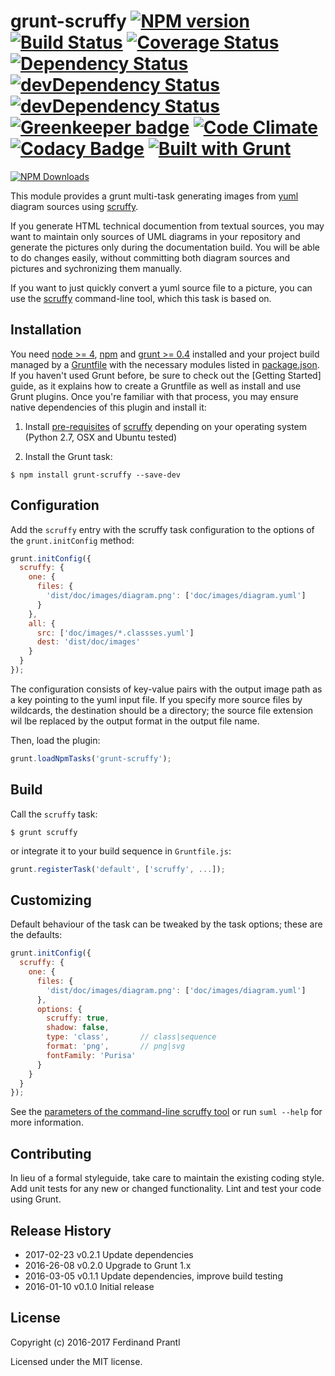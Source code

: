 # grunt-scruffy [![NPM version](https://badge.fury.io/js/grunt-scruffy.png)](http://badge.fury.io/js/grunt-scruffy) [![Build Status](https://travis-ci.org/prantlf/grunt-scruffy.png)](https://travis-ci.org/prantlf/grunt-scruffy) [![Coverage Status](https://coveralls.io/repos/prantlf/grunt-scruffy/badge.svg)](https://coveralls.io/r/prantlf/grunt-scruffy) [![Dependency Status](https://david-dm.org/prantlf/grunt-scruffy.svg)](https://david-dm.org/prantlf/grunt-scruffy) [![devDependency Status](https://david-dm.org/prantlf/grunt-scruffy/dev-status.svg)](https://david-dm.org/prantlf/grunt-scruffy#info=devDependencies) [![devDependency Status](https://david-dm.org/prantlf/grunt-scruffy/peer-status.svg)](https://david-dm.org/prantlf/grunt-scruffy#info=peerDependencies) [![Greenkeeper badge](https://badges.greenkeeper.io/prantlf/grunt-scruffy.svg)](https://greenkeeper.io/) [![Code Climate](https://codeclimate.com/github/prantlf/grunt-scruffy/badges/gpa.svg)](https://codeclimate.com/github/prantlf/grunt-scruffy) [![Codacy Badge](https://www.codacy.com/project/badge/f3896e8dfa5342b8add12d50390edfcd)](https://www.codacy.com/public/prantlf/grunt-scruffy) [![Built with Grunt](https://cdn.gruntjs.com/builtwith.png)](http://gruntjs.com/)

[![NPM Downloads](https://nodei.co/npm/grunt-scruffy.png?downloads=true&stars=true)](https://www.npmjs.com/package/grunt-scruffy)

This module provides a grunt multi-task generating images from [yuml]
diagram sources using [scruffy].
    
If you generate HTML technical documention from textual sources, you may want
to maintain only sources of UML diagrams in your repository and generate the
pictures only during the documentation build.  You will be able to do changes
easily, without committing both diagram sources and pictures and sychronizing
them manually.

If you want to just quickly convert a yuml source file to a picture, you
can use the [scruffy] command-line tool, which this task is based on.

## Installation

You need [node >= 4][node], [npm] and [grunt >= 0.4][Grunt] installed
and your project build managed by a [Gruntfile] with the necessary modules
listed in [package.json].  If you haven't used Grunt before, be sure to
check out the [Getting Started] guide, as it explains how to create a
Gruntfile as well as install and use Grunt plugins.  Once you're familiar
with that process, you may ensure native dependencies of this plugin and
install it:

1. Install [pre-requisites](https://github.com/aivarsk/scruffy/blob/master/INSTALL.md)
   of [scruffy] depending on your operating system (Python 2.7, OSX and
   Ubuntu tested)

2. Install the Grunt task:

```shell
$ npm install grunt-scruffy --save-dev
```

## Configuration

Add the `scruffy` entry with the scruffy task configuration to the
options of the `grunt.initConfig` method:

```js
grunt.initConfig({
  scruffy: {
    one: {
      files: {
        'dist/doc/images/diagram.png': ['doc/images/diagram.yuml']
      }
    },
    all: {
      src: ['doc/images/*.classses.yuml']
      dest: 'dist/doc/images'
    }
  }
});
```
The configuration consists of key-value pairs with the output image path
as a key pointing to the yuml input file.  If you specify more source
files by wildcards, the destination should be a directory; the source file
extension wil lbe replaced by the output format in the output file name.

Then, load the plugin:

```javascript
grunt.loadNpmTasks('grunt-scruffy');
```

## Build

Call the `scruffy` task:

```shell
$ grunt scruffy
```

or integrate it to your build sequence in `Gruntfile.js`:

```js
grunt.registerTask('default', ['scruffy', ...]);
```

## Customizing

Default behaviour of the task can be tweaked by the task options; these
are the defaults:

```js
grunt.initConfig({
  scruffy: {
    one: {
      files: {
        'dist/doc/images/diagram.png': ['doc/images/diagram.yuml']
      },
      options: {
        scruffy: true,
        shadow: false,
        type: 'class',       // class|sequence
        format: 'png',       // png|svg
        fontFamily: 'Purisa'
      }
    }
  }
});
```
See the [parameters of the command-line scruffy tool](https://github.com/aivarsk/scruffy/blob/master/bin/suml)
 or run `suml --help` for more information.

## Contributing

In lieu of a formal styleguide, take care to maintain the existing coding
style.  Add unit tests for any new or changed functionality. Lint and test
your code using Grunt.

## Release History

 * 2017-02-23   v0.2.1   Update dependencies
 * 2016-26-08   v0.2.0   Upgrade to Grunt 1.x
 * 2016-03-05   v0.1.1   Update dependencies, improve build testing
 * 2016-01-10   v0.1.0   Initial release

## License

Copyright (c) 2016-2017 Ferdinand Prantl

Licensed under the MIT license.

[node]: http://nodejs.org
[npm]: http://npmjs.org
[package.json]: https://docs.npmjs.com/files/package.json
[Grunt]: https://gruntjs.com
[Gruntfile]: http://gruntjs.com/sample-gruntfile
[Getting Gtarted]: https://github.com/gruntjs/grunt/wiki/Getting-started
[scruffy]: https://github.com/aivarsk/scruffy
[yuml]: http://yuml.me/
